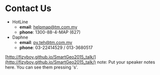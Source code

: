 # Contact Us

  - HotLine
    - **email**: helpmap@tm.com.my
    - **phone**: 1300-88-4-MAP (627)
  - Daphne
    -  **email**: py.teh@tm.com.my
    -  **phone**: 03-22414529 / 013-3680517 

  [http://fizyboy.github.io/SmartGeo2015_talk/](http://fizyboy.github.io/SmartGeo2015_talk/)
note:
    Put your speaker notes here.
    You can see them pressing 's'.
